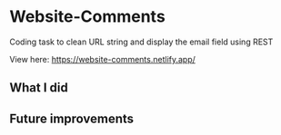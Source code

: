 # Website-Comments
Coding task to clean URL string and display the email field using REST

View here: https://website-comments.netlify.app/

## What I did


## Future improvements
